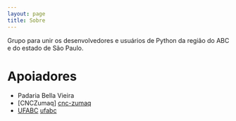```yaml
---
layout: page
title: Sobre
---
```


Grupo para unir os desenvolvedores e usuários de Python da região do ABC e do estado de São Paulo.


# Apoiadores
* Padaria Bella Vieira
* [CNCZumaq] [cnc-zumaq]
* [UFABC] [ufabc]

[cnc-zumaq]: https://www.produtos.cnczumaq.com/
[ufabc]: http://www.ufabc.edu.br/
